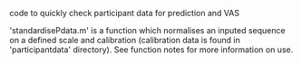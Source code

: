 
code to quickly check participant data for prediction and VAS

'standardisePdata.m' is a function which normalises an inputed sequence on a defined scale and calibration (calibration data is found in 'participantdata' directory). See function notes for more information on use.
